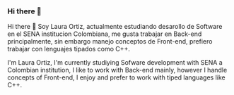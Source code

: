 ### Hi there 👋

Hi there 👋
Soy Laura Ortiz, actualmente estudiando desarollo de Software en el SENA institucion Colombiana, me gusta trabajar en Back-end principalmente, sin embargo manejo conceptos de Front-end, prefiero trabajar con lenguajes tipados como C++.

I'm Laura Ortiz, I'm currently studiying Sofware development with SENA a Colombian institution, I like to work with Back-end mainly, however I handle concepts of Front-end, I enjoy and prefer to work with tiped languages like C++.

<!--
**kf-bxgl1/kf-bxgl1** is a ✨ _special_ ✨ repository because its `README.md` (this file) appears on your GitHub profile.

Here are some ideas to get you started:

- 🔭 I’m currently working on ...
- 🌱 I’m currently learning ...
- 👯 I’m looking to collaborate on ...
- 🤔 I’m looking for help with ...
- 💬 Ask me about ...
- 📫 How to reach me: ...
- 😄 Pronouns: ...
- ⚡ Fun fact: ...
-->
